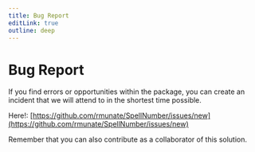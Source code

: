 ```yaml
---
title: Bug Report
editLink: true
outline: deep
---
```


# Bug Report

If you find errors or opportunities within the package, you can create an incident that we will attend to in the shortest time possible.

Here!:
[https://github.com/rmunate/SpellNumber/issues/new](https://github.com/rmunate/SpellNumber/issues/new)

Remember that you can also contribute as a collaborator of this solution.
